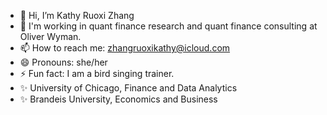 - 👋 Hi, I’m Kathy Ruoxi Zhang
- 👀 I'm working in quant finance research and quant finance consulting at Oliver Wyman.
- 📫 How to reach me: zhangruoxikathy@icloud.com
- 😄 Pronouns: she/her
- ⚡ Fun fact: I am a bird singing trainer.
- ✨ University of Chicago, Finance and Data Analytics
- ✨ Brandeis University, Economics and Business

<!---
zhangruoxikathywork/zhangruoxikathywork is a ✨ special ✨ repository because its `README.md` (this file) appears on your GitHub profile.
You can click the Preview link to take a look at your changes.
--->
